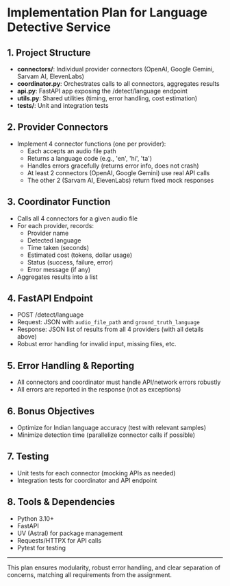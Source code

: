 # Implementation Plan for Language Detective Service

## 1. Project Structure
- **connectors/**: Individual provider connectors (OpenAI, Google Gemini, Sarvam AI, ElevenLabs)
- **coordinator.py**: Orchestrates calls to all connectors, aggregates results
- **api.py**: FastAPI app exposing the /detect/language endpoint
- **utils.py**: Shared utilities (timing, error handling, cost estimation)
- **tests/**: Unit and integration tests

## 2. Provider Connectors
- Implement 4 connector functions (one per provider):
  - Each accepts an audio file path
  - Returns a language code (e.g., 'en', 'hi', 'ta')
  - Handles errors gracefully (returns error info, does not crash)
  - At least 2 connectors (OpenAI, Google Gemini) use real API calls
  - The other 2 (Sarvam AI, ElevenLabs) return fixed mock responses

## 3. Coordinator Function
- Calls all 4 connectors for a given audio file
- For each provider, records:
  - Provider name
  - Detected language
  - Time taken (seconds)
  - Estimated cost (tokens, dollar usage)
  - Status (success, failure, error)
  - Error message (if any)
- Aggregates results into a list

## 4. FastAPI Endpoint
- POST /detect/language
- Request: JSON with `audio_file_path` and `ground_truth_language`
- Response: JSON list of results from all 4 providers (with all details above)
- Robust error handling for invalid input, missing files, etc.

## 5. Error Handling & Reporting
- All connectors and coordinator must handle API/network errors robustly
- All errors are reported in the response (not as exceptions)

## 6. Bonus Objectives
- Optimize for Indian language accuracy (test with relevant samples)
- Minimize detection time (parallelize connector calls if possible)

## 7. Testing
- Unit tests for each connector (mocking APIs as needed)
- Integration tests for coordinator and API endpoint

## 8. Tools & Dependencies
- Python 3.10+
- FastAPI
- UV (Astral) for package management
- Requests/HTTPX for API calls
- Pytest for testing

---

This plan ensures modularity, robust error handling, and clear separation of concerns, matching all requirements from the assignment.
